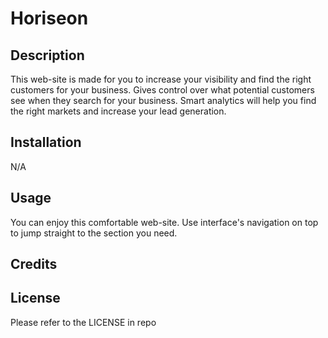 # Horiseon

## Description

This web-site is made for you to increase your visibility and find the right customers for your business. 
Gives control over what potential customers see when they search for your business. 
Smart analytics will help you find the right markets and increase your lead generation.

## Installation

N/A

## Usage

You can enjoy this comfortable web-site. Use interface's navigation on top to jump straight to the section you need. 

## Credits


## License

Please refer to the LICENSE in repo
